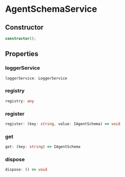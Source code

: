 # AgentSchemaService

## Constructor

```ts
constructor();
```

## Properties

### loggerService

```ts
loggerService: LoggerService
```

### registry

```ts
registry: any
```

### register

```ts
register: (key: string, value: IAgentSchema) => void
```

### get

```ts
get: (key: string) => IAgentSchema
```

### dispose

```ts
dispose: () => void
```
